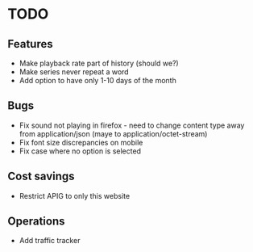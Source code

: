 # TODO

## Features
* Make playback rate part of history (should we?)
* Make series never repeat a word
* Add option to have only 1-10 days of the month

## Bugs
* Fix sound not playing in firefox - need to change content type away from application/json (maye to application/octet-stream)
* Fix font size discrepancies on mobile
* Fix case where no option is selected

## Cost savings
* Restrict APIG to only this website

## Operations
* Add traffic tracker

